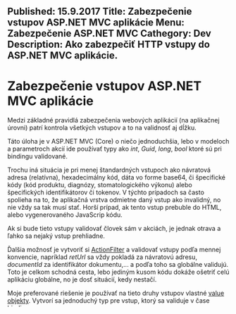 Published: 15.9.2017
Title: Zabezpečenie vstupov ASP.NET MVC aplikácie
Menu: Zabezpečenie ASP.NET MVC
Cathegory: Dev
Description: Ako zabezpečiť HTTP vstupy do ASP.NET MVC aplikácie.
---
# Zabezpečenie vstupov ASP.NET MVC aplikácie
Medzi základné pravidlá zabezpečenia webových aplikácií (na aplikačnej úrovni) patrí kontrola 
všetkých vstupov a to na validnosť aj dĺžku.

Táto úloha je v ASP.NET MVC (Core) o niečo jednoduchšia, lebo v modeloch a parametroch akcií 
ide používať typy ako _int_, _Guid_, _long_, _bool_ ktoré sú pri bindingu validované.

Trochu iná situácia je pri menej štandardných vstupoch ako  návratová adresa (relatívna),
hexadecimálny kód, dáta vo forme base64, či špecifické kódy (kód produktu, diagnózy, stomatologického výkonu)
alebo špecifických identifikátorov či tokenov. V týchto prípadoch sa často spolieha na to,
že aplikačná vrstva odmietne daný vstup ako invalidný, no nie vždy sa tak musí stať.
Horší prípad, ak tento vstup prebuble do HTML, alebo vygenerovaného JavaScrip kódu.

Ak si bude tieto vstupy validovať človek sám v akciách, je jednak otrava a ľahko sa nejaký vstup prehliadne.

Ďalšia možnosť je vytvoriť si [ActionFilter](https://docs.microsoft.com/en-us/aspnet/core/mvc/controllers/filters)
a validovať vstupy podľa mennej konvencie, napríklad _retUrl_ sa vždy pokladá za návratovú adresu, _documentId_ za identifikátor dokumentu,...
 a podľa toho sa globálne validujú.
Toto je celkom schodná cesta, lebo jediným kusom kódu dokáže ošetriť celú aplikáciu globálne,
no je dosť situácií, kedy nestačí.

Moje preferované riešenie je používať na tieto druhy vstupov vlastné [value objekty](https://martinfowler.com/bliki/ValueObject.html).
Vytvorí sa jednoduchý typ pre vstup, ktorý sa validuje v čase bindingu.

Tento spôsob je vhodné na vstupy, ktoré nezadáva používateľ.

## Ukážka kódu
Vytvorí sa abstraktný [binder](https://github.com/aspnet/Mvc/blob/dev/src/Microsoft.AspNetCore.Mvc.Core/ModelBinding/Binders/SimpleTypeModelBinder.cs):

```cs
public abstract class ArmoredBinder<T> : IModelBinder
{
    public Task BindModelAsync(ModelBindingContext bindingContext)
    {
        if (bindingContext == null)
        {
            throw new ArgumentNullException(nameof(bindingContext));
        }

        ValueProviderResult valueProviderResult = bindingContext.ValueProvider.GetValue(bindingContext.ModelName);
        if (valueProviderResult == ValueProviderResult.None)
        {
            // no entry
            return Task.CompletedTask;
        }

        bindingContext.ModelState.SetModelValue(bindingContext.ModelName, valueProviderResult);

        if (bindingContext.ModelType != typeof(T))
        {
            return Task.CompletedTask;
        }

        try
        {
            if (this.TryExtractValue(valueProviderResult.FirstValue, out T value))
            {
                bindingContext.Result = ModelBindingResult.Success(value);
            }
            else
            {
                bindingContext.Result = ModelBindingResult.Failed();
            }
        }
        catch (Exception exception)
        {
            bool isFormatException = exception is FormatException;
            if (!isFormatException &amp;&amp; exception.InnerException != null)
            {
                exception = System.Runtime.ExceptionServices.ExceptionDispatchInfo.Capture(exception.InnerException).SourceException;
            }

            bindingContext.ModelState.TryAddModelError(bindingContext.ModelName,
                exception,
                bindingContext.ModelMetadata);
        }

        return Task.CompletedTask;
    }

    protected abstract bool TryExtractValue(string stringValue, out T value);

}
```

Ako value objekt som zvolil návratovú relatívnu URL adresu. Odvodíme pre ňu binder, ktorý kontroluje povolené znaky a URL enkóding a relatívnosť.

```cs
public class ReturnUrlTypeBinder : ArmoredBinder<ReturnUrl>;
{
    public ReturnUrlTypeBinder()
    {

    }

    protected override bool TryExtractValue(string stringValue, out ReturnUrl value)
    {
        bool isMatch = Regex.IsMatch(stringValue, @"^(/([-a-zA-Z0-9_\(\)_~:?#\]\]@!\.\$&\*\+,;=&#39;]|%[a-zA-Z0-9]{2})+)+$", RegexOptions.Singleline);
        value = (isMatch && stringValue.Length < 600) ? new ReturnUrl(stringValue) : null;

        return isValid;
    }
}
```

Value objekt _ReturnUrl_:

```cs
[ModelBinder(BinderType = typeof(ReturnUrlTypeBinder))]
public class ReturnUrl
{
    public string Value
    {
        get;
        protected set;
    }

    public ReturnUrl(string url)
    {
        if (url == null) throw new ArgumentNullException(nameof(url));

        this.Value = url;
    }

    public override string ToString()
    {
        return this.Value;
    }

    public static implicit operator string(ReturnUrl returnUrl)
    {
        return returnUrl.Value;
    }
}
```

Konečne ukážka použitia. _ReturnUrl_ v akcii kontroleru. V prípade, keď bude _retUrl_ obsahovať nedovolené znaky (je nevalidná)
nebude nabindovaná, jej hodnota bude _null_ a _ViewState_ sa dostane do nevalidného stavu.

```cs
public class TestController : Controller
{
    public IActionResult ConfirmRedirect(ReturnUrl retUrl)
    {
       if (!this.ModelState.Isvalid)
       {
         //TODO: osetrenie chyboveho stavu
       }
        //TODO: spracovanie akcie
        return this.Redirect(retUrl.Value);
    }
}
```

Pre zjednodušenie kontroly _ViewState_ v metódach reagujúcich na HTTP GET požiadavku používam nasledujúci atribút.

```cs
[AttributeUsage(AttributeTargets.Method | AttributeTargets.Class)]
public class RqueireValidModelStateFilterAttribute : Attribute, IActionFilter
{
    public RqueireValidModelStateFilterAttribute()
    {
    }

    public void OnActionExecuted(ActionExecutedContext context)
    {

    }

    public void OnActionExecuting(ActionExecutingContext context)
    {
        if (!context.ModelState.IsValid)
        {
            context.Result = new Microsoft.AspNetCore.Mvc.BadRequestResult();
        }
    }
}
```
Akcia kontroleru môže vyzerať nasledovne:

```cs
public class TestController : Controller
{
     [RqueireValidModelStateFilter]
     public IActionResult ConfirmRedirect(ReturnUrl retUrl, bool isTest)
     {
         //TODO: spracovanie akcie
         return this.Redirect(retUrl.Value);
     }
}
```

Po zavolaní adresy 
_/Test/ConfirmRedirect?retUrl=%2FTest%2FIndex%3Faa%3D47&amp;isTest=false_ sa akcia vykoná.
No pri 
_/Test/ConfirmRedirect?retUrl=%2FTest%2FIndex%3Faa%3D47&amp;isTest=iamattacker_
alebo 
_/Test/ConfirmRedirect?retUrl=%3Cscript%3Ealert%281%29%3B%3C%2Fscript%3E&amp;isTest=false_
už nie a používateľ dostane odpoveď Bad Request, pretože v prvom prípade sa nepodarilo ASP.NET MVC sparsovať bool
a v druhom boli u URL-ke nepovolené znaky a pokus o [XSS](https://en.wikipedia.org/wiki/Cross-site_scripting).

V ASP.NET Core je samozrejme možné použiť dependency injection v bindroch aj atribútoch,
čo sa veľmi hodí pri logovaní toho, čo sa na serveri udialo.